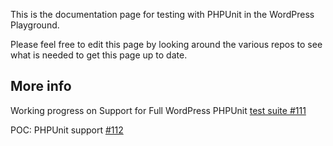 This is the documentation page for testing with PHPUnit in the WordPress Playground.

Please feel free to edit this page by looking around the various repos to see what is needed to get this page up to date.


## More info
Working progress on Support for Full WordPress PHPUnit [test suite #111](https://github.com/WordPress/wordpress-playground/issues/111)

POC: PHPUnit support [#112](https://github.com/WordPress/wordpress-playground/pull/112)